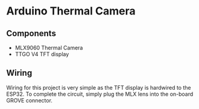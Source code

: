 # Arduino Thermal Camera

## Components
- MLX9060 Thermal Camera
- TTGO V4 TFT display

## Wiring
Wiring for this project is very simple as the TFT display is hardwired to the ESP32.
To complete the circuit, simply plug the MLX lens into the on-board GROVE connector.